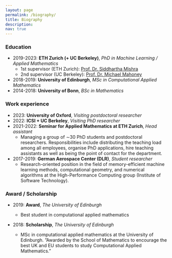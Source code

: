 ```yaml
---
layout: page
permalink: /biography/
title: Biography
description: 
nav: true
---
```



### Education


* 2019-2023: **ETH Zurich (+ UC Berkeley)**, *PhD in Machine Learning / Applied Mathematics*
	+ 1st supervisor (ETH Zurich): <a href="https://camlab.ethz.ch/the-group/group-head.html"> Prof. Dr. Siddhartha Mishra </a>
	+ 2nd supervisor (UC Berkeley): <a href="https://www.stat.berkeley.edu/~mmahoney/"> Prof. Dr. Michael Mahoney </a>
* 2018-2019: **University of Edinburgh**, *MSc in Computational Applied Mathematics*
* 2014-2018: **University of Bonn**, *BSc in Mathematics*


### Work experience
* 2023: **University of Oxford**, *Visiting postdoctoral researcher*
* 2022: **ICSI + UC Berkeley**, *Visiting PhD researcher*
* 2021-2022: **Seminar for Applied Mathematics at ETH Zurich**, *Head assistant*
	+ Managing a group of ∼30 PhD students and postdoctoral researchers. 
	Responsibilities include distributing the teaching load among all employees, 
	organise PhD applications, hire teaching assistants as well as being 
	the point of contact for the department.
* 2017-2019: **German Aerospace Center (DLR)**, *Student researcher* 
	+ Research-oriented position in the field of memory-efficient machine learning methods, 
	computational geometry, and numerical algorithms at 
	the High-Performance Computing group (Institute of Software Technology).


### Award / Scholarship
* 2019: **Award**, *The University of Edinburgh*
	+ Best student in computational applied mathematics

* 2018: **Scholarship**, *The University of Edinburgh*
	+ MSc in computational applied mathematics at the University of Edinburgh. ”Awarded by the School of Mathematics to encourage the best UK and EU students to study Computational Applied Mathematics.”
